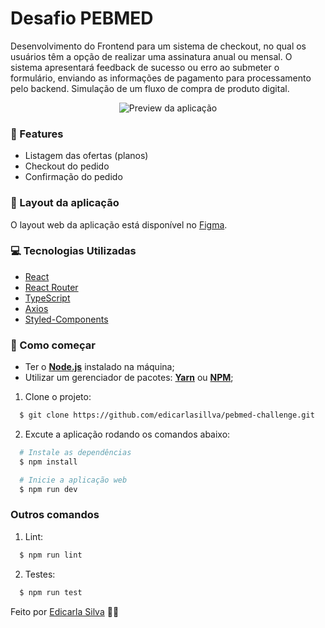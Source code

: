 # Desafio PEBMED

Desenvolvimento do Frontend para um sistema de checkout, no qual os usuários têm a opção de realizar uma assinatura anual ou mensal. O sistema apresentará feedback de sucesso ou erro ao submeter o formulário, enviando as informações de pagamento para processamento pelo backend. Simulação de um fluxo de compra de produto digital.

<p align="center">
 <img src="https://imgur.com/a/N1pqmV3" alt="Preview da aplicação" />
</p>

### 🚀 Features

- Listagem das ofertas (planos)
- Checkout do pedido
- Confirmação do pedido

### 🎨 Layout da aplicação

O layout web da aplicação está disponível no [Figma](https://www.figma.com/file/YqvAioQ7Txa5H3HUb4CYzf/PEBMED_-Testes-Front-end?type=design&node-id=1-444&mode=design).

### 💻 Tecnologias Utilizadas

- [React](https://react.dev/)
- [React Router](https://reactrouter.com/en/main)
- [TypeScript](https://www.typescriptlang.org/)
- [Axios](https://axios-http.com/ptbr/docs/intro)
- [Styled-Components](https://styled-components.com/)

### 👷 Como começar

- Ter o **[Node.js](https://nodejs.org/en/)** instalado na máquina;
- Utilizar um gerenciador de pacotes: **[Yarn](https://yarnpkg.com/)** ou **[NPM](https://www.npmjs.com/)**;

1. Clone o projeto:

```bash
  $ git clone https://github.com/edicarlasillva/pebmed-challenge.git
```

2. Excute a aplicação rodando os comandos abaixo:

```bash
  # Instale as dependências
  $ npm install

  # Inicie a aplicação web
  $ npm run dev
```

### Outros comandos

1. Lint:

```bash
  $ npm run lint
```

2. Testes:

```bash
  $ npm run test
```

Feito por [Edicarla Silva](https://www.linkedin.com/in/edicarlasilva/) 💜🚀
